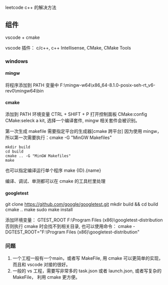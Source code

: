 leetcode c++ 的解决方法

## 组件
vscode + cmake

vscode 插件：
c/c++, c++ Intellisense, CMake, CMake Tools


### windows

#### mingw 

将程序添加到 PATH 变量中
F:\mingw-w64\x86_64-8.1.0-posix-seh-rt_v6-rev0\mingw64\bin

#### cmake

添加到 PATH 环境变量
CTRL + SHIFT + P 打开控制面板
CMake:config
CMake:seleck a kit, 选择一个编译套件, mingw 相关套件会被识别。

第一次生成 makefile 需要指定平台的生成器[cmake 跨平台]
因为使用 mingw，所以第一次需要执行：cmake -G "MinGW Makefiles"

```shell
mkdir build
cd build
cmake .. -G "MinGW Makefiles"
make
```

也可以指定编译运行单个程序
make {ID}.{name}

编译、调试、单测都可以在 cmake 的工具栏里处理

#### googletest

git clone https://github.com/google/googletest.git
mkdir build && cd build
cmake ..
make
sudo make install

添加环境变量：
GTEST_ROOT F:\Program Files (x86)\googletest-distribution
否则执行 cmake 时会找不到相关目录, 也可以使用命令：
cmake -DGTEST_ROOT="F:\Program Files (x86)\googletest-distribution"

### 问题
1. 一个工程一般有一个main，或者写 MakeFile, 用 cmake 可以更简单的实现，而且和 vscode 对接的很好。
2. 一般的 vs 工程，需要写非常多的 task.json 或者 launch.json, 或者写复杂的 MakeFile， 利用 cmake 更方便。


